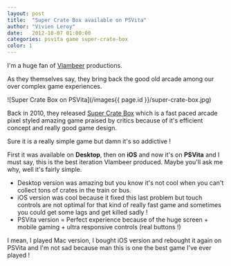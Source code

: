 ```yaml
---
layout: post
title:  "Super Crate Box available on PSVita"
author: "Vivien Leroy"
date:   2012-10-07 01:00:00
categories: psvita game super-crate-box
color: 1
---
```


I'm a huge fan of [Vlambeer](http://www.vlambeer.com) productions.

As they themselves say, they bring back the good old arcade among our over complex game experiences.

![Super Crate Box on PSVita](/images{{ page.id }}/super-crate-box.jpg)

Back in 2010, they released [Super Crate Box](http://supercratebox.com) which is a fast paced arcade pixel styled amazing game praised by critics because of it's efficient concept and really good game design.

Sure it is a really simple game but damn it's so addictive !

First it was available on **Desktop**, then on **iOS** and now it's on **PSVita** and I must say, this is the best iteration Vlambeer produced.
Maybe you'll ask me why, well it's fairly simple. 

- Desktop version was amazing but you know it's not cool when you can't collect tons of crates in the train or bus.
- iOS version was cool because it fixed this last problem but touch controls are not optimal for that kind of really fast game and sometimes you could get some lags and get killed sadly !
- PSVita version = Perfect experience because of the huge screen + mobile gaming + ultra responsive controls (real buttons !)

I mean, I played Mac version, I bought iOS version and rebought it again on PSVita and I'm not sad because man this is one the best game I've ever played !